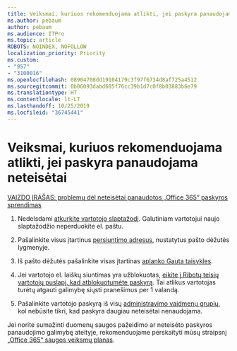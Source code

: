 ```yaml
---
title: Veiksmai, kuriuos rekomenduojama atlikti, jei paskyra panaudojama neteisėtai
ms.author: pebaum
author: pebaum
ms.audience: ITPro
ms.topic: article
ROBOTS: NOINDEX, NOFOLLOW
localization_priority: Priority
ms.custom:
- "957"
- "3100016"
ms.openlocfilehash: 08904708dd19104179c3f97f6734d8af725a4512
ms.sourcegitcommit: 0b06093dabd685f76cc39b1d7c0f8b03883b6e79
ms.translationtype: HT
ms.contentlocale: lt-LT
ms.lasthandoff: 10/25/2019
ms.locfileid: "36745441"
---
```

# <a name="recommended-steps-to-take-if-an-account-is-compromised"></a>Veiksmai, kuriuos rekomenduojama atlikti, jei paskyra panaudojama neteisėtai

[VAIZDO ĮRAŠAS: problemų dėl neteisėtai panaudotos „Office 365“ paskyros sprendimas](https://www.microsoft.com/videoplayer/embed/RE2jvOb?pid=ocpVideo0-innerdiv-oneplayer&amp;postJsllMsg=true&amp;maskLevel=20&amp;autoplay=true)
  
1. Nedelsdami [atkurkite vartotojo slaptažodį](https://docs.microsoft.com/office365/admin/add-users/reset-passwords). Galutiniam vartotojui naujo slaptažodžio neperduokite el. paštu.

2. Pašalinkite visus įtartinus [persiuntimo adresus](https://docs.microsoft.com/office365/admin/email/configure-email-forwarding), nustatytus pašto dėžutės lygmenyje.

3. Iš pašto dėžutės pašalinkite visas įtartinas [aplanko Gauta taisykles](https://support.office.com/article/1433E3A0-7FB0-4999-B536-50E05CB67FED).

4. Jei vartotojo el. laiškų siuntimas yra užblokuotas, [eikite į Ribotų teisių vartotojų puslapį, kad atblokuotumėte paskyrą](https://protection.office.com/?hash=/restrictedusers). Tai atlikus vartotojas turėtų atgauti galimybę siųsti pranešimus per 1 valandą.

5. Pašalinkite vartotojo paskyrą iš visų [administravimo vaidmenų grupių](https://docs.microsoft.com//office365/admin/add-users/assign-admin-roles), kol nebūsite tikri, kad paskyra daugiau neteisėtai nenaudojama.

Jei norite sumažinti duomenų saugos pažeidimo ar neteisėto paskyros panaudojimo galimybę ateityje, rekomenduojame perskaityti mūsų straipsnį [„Office 365“ saugos veiksmų planas](https://docs.microsoft.com//office365/securitycompliance/security-roadmap).
  